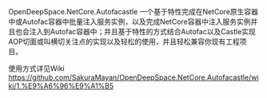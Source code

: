 OpenDeepSpace.NetCore.Autofacastle
一个基于特性完成在NetCore原生容器中或Autofac容器中批量注入服务实例，以及完成NetCore容器中注入服务实例并且也会注入到Autofac容器中；并且基于特性的方式结合Autofac以及Castle实现AOP切面或叫横切关注点的实现以及轻松的使用，并且轻松兼容你现有工程项目。

使用方式详见Wiki https://github.com/SakuraMayan/OpenDeepSpace.NetCore.Autofacastle/wiki/1.%E9%A6%96%E9%A1%B5
